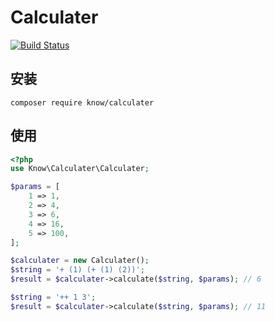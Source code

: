 # Calculater

[![Build Status](https://travis-ci.org/kyknow/calculater.svg?branch=master)](https://travis-ci.org/kyknow/calculater)
## 安装
~~~
composer require know/calculater
~~~

## 使用
~~~php
<?php
use Know\Calculater\Calculater;

$params = [
    1 => 1,
    2 => 4,
    3 => 6,
    4 => 16,
    5 => 100,
];

$calculater = new Calculater();
$string = '+ (1) (+ (1) (2))';
$result = $calculater->calculate($string, $params); // 6

$string = '++ 1 3';
$result = $calculater->calculate($string, $params); // 11
~~~